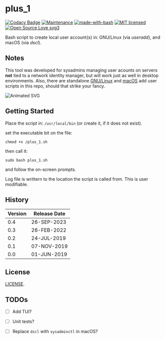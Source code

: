 # plus_1

[![Codacy Badge](https://api.codacy.com/project/badge/Grade/d9aaccd5c21741989e69e273117f1d45)](https://www.codacy.com/app/marshki/plus_1?utm_source=github.com&amp;utm_medium=referral&amp;utm_content=marshki/plus_1&amp;utm_campaign=Badge_Grade)
[![Maintenance](https://img.shields.io/badge/Maintained%3F-yes-green.svg)](https://GitHub.com/Naereen/StrapDown.js/graphs/commit-activity)
[![made-with-bash](https://img.shields.io/badge/Made%20with-Bash-1f425f.svg)](https://www.gnu.org/software/bash/)
[![MIT licensed](https://img.shields.io/badge/license-MIT-blue.svg)](https://raw.githubusercontent.com/hyperium/hyper/master/LICENSE)
[![Open Source Love svg3](https://badges.frapsoft.com/os/v3/open-source.svg?v=103)](https://github.com/ellerbrock/open-source-badges/)

Bash script to create local user account(s) in: 
GNU/Linux (via *useradd*), and macOS (via *dscl*). 

## Notes 

This tool was developed for sysadmins managing user acounts on servers 
**not** tied to a network identity manager,
but will work just as well in desktop environments.
Also, there are standalone [GNU/Linux](https://github.com/marshki/plus_1/blob/master/functions/GNU_Linux/linux_add.sh) 
and [macOS](https://github.com/marshki/plus_1/blob/master/functions/macOS/macOS_add.sh) add user scripts in this repo, 
should that strike your fancy. 

![Animated SVG](https://rawcdn.githack.com/marshki/plus_1/82c4815ee2f23978dd493df8cf0b2674c31cbd36/docs/termtosvg_iicyaexq.svg)

## Getting Started

Place the script in: `/usr/local/bin` (or create it, if it does not exist). 

set the executable bit on the file:

`chmod +x /plus_1.sh`   

then call it:

`sudo bash plus_1.sh` 

and follow the on-screen prompts. 

Log file is writtern to the location the script is called from. This is user modifiable.
 
## History

|Version  |Release Date  |  
|---      |---           |
| 0.4     | 26-SEP-2023  |
| 0.3     | 26-FEB-2022  |
| 0.2     | 24-JUL-2019  |
| 0.1     | 07-NOV-2019  |
| 0.0     | 01-JUN-2019  |

## License 
[LICENSE](https://github.com/marshki/plus_1/blob/master/LICENSE).

## TODOs

- [ ] Add TUI?

- [ ] Unit tests?

- [ ] Replace `dscl` with `sysadminctl` in macOS?
